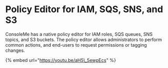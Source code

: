 # Policy Editor for IAM, SQS, SNS, and S3

ConsoleMe has a native policy editor for IAM roles, SQS queues, SNS topics, and S3 buckets. The policy editor allows administrators to perform common actions, and end-users to request permissions or tagging changes. 

{% embed url="https://youtu.be/aH5\_5ewpEcs" %}



